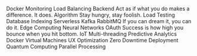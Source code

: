 Docker Monitoring Load Balancing Backend Act as if what you do makes a difference. It does. Algorithm Stay hungry, stay foolish. Load Testing Database Indexing Serverless Kafka RabbitMQ
If you can dream it, you can do it. Edge Computing Neural Networks OAuth Success is how high you bounce when you hit bottom. IoT Multi-threading Predictive Analytics Docker Virtual Machines UX Optimization Zero Downtime Deployment Quantum Computing Parallel Processing
